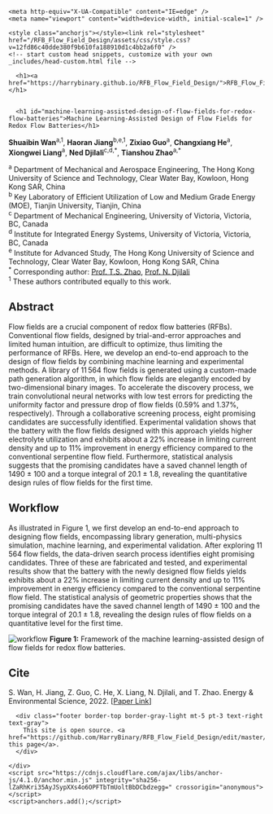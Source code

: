<!DOCTYPE html>
<html lang="en-US"><head>
    
    <meta http-equiv="X-UA-Compatible" content="IE=edge" />
    <meta name="viewport" content="width=device-width, initial-scale=1" />

<!-- Begin Jekyll SEO tag v2.8.0 -->
<title>Machine Learning-Assisted Design of Flow Fields for Redox Flow Batteries | RFB_Flow_Field_Design</title>
<meta name="generator" content="Jekyll v3.9.2" />
<meta property="og:title" content="Machine Learning-Assisted Design of Flow Fields for Redox Flow Batteries" />
<meta property="og:locale" content="en_US" />
<meta name="description" content="Energy &amp; Environmental Science 2022 Paper" />
<meta property="og:description" content="Energy &amp; Environmental Science 2022 Paper" />
<link rel="canonical" href="https://harrybinary.github.io/RFB_Flow_Field_Design/" />
<meta property="og:url" content="https://harrybinary.github.io/RFB_Flow_Field_Design/" />
<meta property="og:site_name" content="RFB_Flow_Field_Design" />
<meta property="og:type" content="website" />
<meta name="twitter:card" content="summary" />
<meta property="twitter:title" content="Machine Learning-Assisted Design of Flow Fields for Redox Flow Batteries" />
<script type="application/ld+json">
{"@context":"https://schema.org","@type":"WebSite","description":"Energy &amp; Environmental Science 2022 Paper","headline":"Machine Learning-Assisted Design of Flow Fields for Redox Flow Batteries","name":"RFB_Flow_Field_Design","url":"https://harrybinary.github.io/RFB_Flow_Field_Design/"}</script>
<!-- End Jekyll SEO tag -->

    <style class="anchorjs"></style><link rel="stylesheet" href="/RFB_Flow_Field_Design/assets/css/style.css?v=12fd86c40dde380f9b610fa188910d1c4bb2a6f0" />
    <!-- start custom head snippets, customize with your own _includes/head-custom.html file -->

<!-- Setup Google Analytics -->



<!-- You can set your favicon here -->
<!-- link rel="shortcut icon" type="image/x-icon" href="/RFB_Flow_Field_Design/favicon.ico" -->

<!-- end custom head snippets -->

  </head>
  <body>
    <div class="container-lg px-3 my-5 markdown-body">
      
      <h1><a href="https://harrybinary.github.io/RFB_Flow_Field_Design/">RFB_Flow_Field_Design</a></h1>
      

      <h1 id="machine-learning-assisted-design-of-flow-fields-for-redox-flow-batteries">Machine Learning-Assisted Design of Flow Fields for Redox Flow Batteries</h1>
<p><strong>Shuaibin Wan</strong><sup>a,1</sup>, <strong>Haoran Jiang</strong><sup>b,e,1</sup>, <strong>Zixiao Guo</strong><sup>a</sup>, <strong>Changxiang He</strong><sup>a</sup>, <strong>Xiongwei Liang</strong><sup>a</sup>, <strong>Ned Djilali</strong><sup>c,d,*</sup>, <strong>Tianshou Zhao</strong><sup>a,*</sup> <br /></p>

<p><sup>a</sup> Department of Mechanical and Aerospace Engineering, The Hong Kong University of Science and Technology, Clear Water Bay, Kowloon, Hong Kong SAR, China <br />
<sup>b</sup> Key Laboratory of Efficient Utilization of Low and Medium Grade Energy (MOE), Tianjin University, Tianjin, China <br />
<sup>c</sup> Department of Mechanical Engineering, University of Victoria, Victoria, BC, Canada <br />
<sup>d</sup> Institute for Integrated Energy Systems, University of Victoria, Victoria, BC, Canada <br />
<sup>e</sup> Institute for Advanced Study, The Hong Kong University of Science and Technology, Clear Water Bay, Kowloon, Hong Kong SAR, China <br />
<sup>*</sup> Corresponding author: <a href="https://scholar.google.com/citations?user=0mUWHUQAAAAJ&amp;hl=en">Prof. T.S. Zhao</a>, <a href="https://scholar.google.ca/citations?user=TcpC3GgAAAAJ&amp;hl=en">Prof. N. Djilali</a> <br />
<sup>1</sup> These authors contributed equally to this work. <br /></p>

<h2 id="abstract">Abstract<a class="anchorjs-link " href="#abstract" aria-label="Anchor" data-anchorjs-icon="" style="font: 1em / 1 anchorjs-icons; padding-left: 0.375em;"></a></h2>
<p>Flow fields are a crucial component of redox flow batteries (RFBs). Conventional flow fields, designed by trial-and-error approaches and limited human intuition, are difficult to optimize, thus limiting the performance of RFBs. Here, we develop an end-to-end approach to the design of flow fields by combining machine learning and experimental methods. A library of 11 564 flow fields is generated using a custom-made path generation algorithm, in which flow fields are elegantly encoded by two-dimensional binary images. To accelerate the discovery process, we train convolutional neural networks with low test errors for predicting the uniformity factor and pressure drop of flow fields (0.59% and 1.37%, respectively). Through a collaborative screening process, eight promising candidates are successfully identified. Experimental validation shows that the battery with the flow fields designed with this approach yields higher electrolyte utilization and exhibits about a 22% increase in limiting current density and up to 11% improvement in energy efficiency compared to the conventional serpentine flow field. Furthermore, statistical analysis suggests that the promising candidates have a saved channel length of 1490 ± 100 and a torque integral of 20.1 ± 1.8, revealing the quantitative design rules of flow fields for the first time.</p>

<h2 id="workflow">Workflow<a class="anchorjs-link " href="#workflow" aria-label="Anchor" data-anchorjs-icon="" style="font: 1em / 1 anchorjs-icons; padding-left: 0.375em;"></a></h2>
<p>As illustrated in ​Figure 1​, we first develop an end-to-end approach to designing flow fields, encompassing library generation, multi-physics simulation, machine learning, and experimental validation. After exploring 11 564 flow fields, the data-driven search process identifies eight promising candidates. Three of these are fabricated and tested, and experimental results show that the battery with the newly designed flow fields yields exhibits about a 22% increase in limiting current density and up to 11% improvement in energy efficiency compared to the conventional serpentine flow field. The statistical analysis of geometric properties shows that the promising candidates have the saved channel length of 1490 ± 100 and the torque integral of 20.1 ± 1.8, revealing the design rules of flow fields on a quantitative level for the first time. <br /></p>

<p><img src="/RFB_Flow_Field_Design/docs/workflow.png" alt="workflow" />
<strong>Figure 1:</strong> Framework of the machine learning-assisted design of flow fields for redox flow batteries.</p>

<h2 id="cite">Cite<a class="anchorjs-link " href="#cite" aria-label="Anchor" data-anchorjs-icon="" style="font: 1em / 1 anchorjs-icons; padding-left: 0.375em;"></a></h2>
<p>S. Wan, H. Jiang, Z. Guo, C. He, X. Liang, N. Djilali, and T. Zhao. Energy &amp; Environmental Science, 2022. [<a href="https://doi.org/10.1039/D1EE03224K">Paper Link</a>] <br /></p>


      
      <div class="footer border-top border-gray-light mt-5 pt-3 text-right text-gray">
        This site is open source. <a href="https://github.com/HarryBinary/RFB_Flow_Field_Design/edit/master/README.md">Improve this page</a>.
      </div>
      
    </div>
    <script src="https://cdnjs.cloudflare.com/ajax/libs/anchor-js/4.1.0/anchor.min.js" integrity="sha256-lZaRhKri35AyJSypXXs4o6OPFTbTmUoltBbDCbdzegg=" crossorigin="anonymous"></script>
    <script>anchors.add();</script>
  

</body></html>
